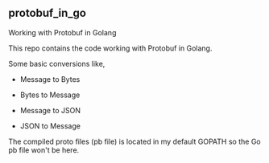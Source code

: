 ## protobuf_in_go

Working with Protobuf in Golang

This repo contains the code working with Protobuf in Golang.

 Some basic conversions like,

 - Message to Bytes

 - Bytes to Message

 - Message to JSON

 - JSON to Message

 The compiled proto files (pb file) is located in my default GOPATH so the Go pb file won't be here.
 